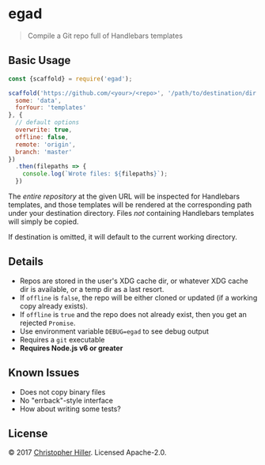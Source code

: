 # egad

> Compile a Git repo full of Handlebars templates

## Basic Usage

```js
const {scaffold} = require('egad');

scaffold('https://github.com/<your>/<repo>', '/path/to/destination/dir', {
  some: 'data',
  forYour: 'templates'
}, {
  // default options
  overwrite: true,
  offline: false,
  remote: 'origin',
  branch: 'master'
})
  .then(filepaths => {
    console.log(`Wrote files: ${filepaths}`);
  })
```

The *entire repository* at the given URL will be inspected for Handlebars templates, and those templates will be rendered at the corresponding path under your destination directory.  Files *not* containing Handlebars templates will simply be copied.

If destination is omitted, it will default to the current working directory.

## Details

- Repos are stored in the user's XDG cache dir, or whatever XDG cache dir is available, or a temp dir as a last resort.
- If `offline` is `false`, the repo will be either cloned or updated (if a working copy already exists).
- If `offline` is `true` and the repo does not already exist, then you get an rejected `Promise`.
- Use environment variable `DEBUG=egad` to see debug output
- Requires a `git` executable
- **Requires Node.js v6 or greater**

## Known Issues

- Does not copy binary files
- No "errback"-style interface
- How about writing some tests?

## License

© 2017 [Christopher Hiller](https://boneskull.com).  Licensed Apache-2.0.
